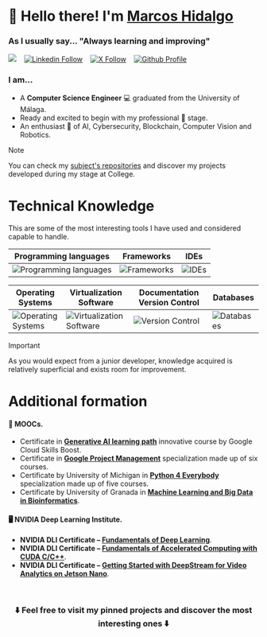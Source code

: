 # 👋 Hello there! I'm [Marcos Hidalgo](https://github.com/MarkosHB) 

### As I usually say... "Always learning and improving"

<a href="mailto:marcoshidalgobanos@gmail.com?subject=Hi%20Marcos%20Hidalgo"><img src="https://img.shields.io/badge/Gmail-%23D14836.svg?&style=flat&logo=gmail&logoColor=white"/></a> 
&nbsp;&nbsp; [![Linkedin Follow](https://img.shields.io/badge/LinkedIn-blue?logo=linkedin&logoColor=white&style=for-the-bad)](https://www.linkedin.com/in/marcoshidalgob)
&nbsp;&nbsp; [![X Follow](https://img.shields.io/twitter/follow/marcoshidalgob)](https://x.com/marcoshidalgob)
&nbsp;&nbsp; [![Github Profile](https://img.shields.io/badge/GitHub%20Profile-181717?style=flat&logo=github&logoColor=white&link=https%3A%2F%2Fgithub.com%2FMarkosHB)](https://github.com/MarkosHB)

### I am...

* A **Computer Science Engineer** 💻 graduated from the University of Málaga.
* Ready and excited to begin with my professional 💼 stage.
* An enthusiast 📖 of AI, Cybersecurity, Blockchain, Computer Vision and Robotics.

> [!Note]
> You can check my [subject's repositories](https://github.com/MarkosHB/MarkosHB/blob/main/UniversitySubjects.md) and discover my projects developed during my stage at College.


# Technical Knowledge
This are some of the most interesting tools I have used and considered capable to handle.

| **Programming languages** | **Frameworks** | **IDEs** |
|---------------------------|-----------------|------------------------------------------|
| ![Programming languages](https://skillicons.dev/icons?i=python,java,haskell,r,matlab,cpp,c&perline=10) | ![Frameworks](https://skillicons.dev/icons?i=django,flask,opencv,ros&perline=10) | ![IDEs](https://skillicons.dev/icons?i=pycharm,idea,vscode&perline=10) |

| **Operating Systems** | **Virtualization Software** | **Documentation Version Control** | **Databases** |
|-----------------------|-------------------|----------------------------------------|------------------|
| ![Operating Systems](https://skillicons.dev/icons?i=linux,windows,ubuntu,debian&perline=10) | ![Virtualization Software](https://skillicons.dev/icons?i=docker,kubernetes,anaconda&perline=10) | ![Version Control](https://skillicons.dev/icons?i=git,github,markdown,latex&perline=10) | ![Databases](https://skillicons.dev/icons?i=supabase,postgres,sqlite&perline=10)

<!-- 
| **Currently Learning** |
|------------------|
| ![Currently Learning](https://skillicons.dev/icons?i=tensorflow,pytorch,kali&perline=10) |
-->

> [!Important]
> As you would expect from a junior developer, knowledge acquired is relatively superficial and exists room for improvement.


# Additional formation

#### 🚀 MOOCs.
*  Certificate in **[Generative AI learning path](https://www.cloudskillsboost.google/journeys/118)** innovative course by Google Cloud Skills Boost.
*  Certificate in **[Google Project Management](https://www.coursera.org/professional-certificates/google-project-management?)** specialization made up of six courses.
*  Certificate by University of Michigan in **[Python 4 Everybody](https://www.coursera.org/specializations/python)** specialization made up of five courses.
*  Certificate by University of Granada in **[Machine Learning and Big Data in Bioinformatics](https://abierta.ugr.es/course/view.php?id=57)**.

#### 🖥️ NVIDIA Deep Learning Institute.
*  **NVIDIA DLI Certificate – [Fundamentals of Deep Learning](https://courses.nvidia.com/certificates/fa23c9b1177f481e98165b17fb69fc9d)**.
*  **NVIDIA DLI Certificate – [Fundamentals of Accelerated Computing with CUDA C/C++](https://courses.nvidia.com/certificates/9cdf38e81db44420b09072d8b91d7e85)**. 
*  **NVIDIA DLI Certificate – [Getting Started with DeepStream for Video Analytics on Jetson Nano](https://courses.nvidia.com/certificates/22239167c9994f60884829f671b29c3a)**.

&nbsp;
<h3 align=center>
  ⬇️ Feel free to visit my pinned projects and discover the most interesting ones ⬇️
</h3>

